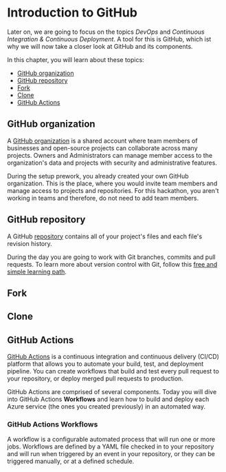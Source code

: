# Introduction to GitHub

Later on, we are going to focus on the topics _DevOps_ and _Continuous Integration & Continuous Deployment_. A tool for this is GitHub, which ist why we will now take a closer look at GitHub and its components.

In this chapter, you will learn about these topics:

- [GitHub organization](#github-organization)
- [GitHub repository](#github-repository)
- [Fork](#fork)
- [Clone](#clone)
- [GitHub Actions](#github-actions)

## GitHub organization

A [GitHub organization](https://docs.github.com/en/organizations/collaborating-with-groups-in-organizations/about-organizations) is a shared account where team members of businesses and open-source projects can collaborate across many projects. Owners and Administrators can manage member access to the organization's data and projects with security and administrative features.

During the setup prework, you already created your own GitHub organization. This is the place, where you would invite team members and manage access to projects and repositories. For this hackathon, you aren't working in teams and therefore, do not need to add team members.

## GitHub repository

A GitHub [repository](https://docs.github.com/en/repositories/creating-and-managing-repositories/about-repositories) contains all of your project's files and each file's revision history.

During the day you are going to work with Git branches, commits and pull requests. To learn more about version control with Git, follow this [free and simple learning path](https://docs.microsoft.com/en-us/learn/modules/intro-to-git/).

## Fork



## Clone

## GitHub Actions

[GitHub Actions](https://docs.github.com/en/actions/learn-github-actions/understanding-github-actions) is a continuous integration and continuous delivery (CI/CD) platform that allows you to automate your build, test, and deployment pipeline. You can create workflows that build and test every pull request to your repository, or deploy merged pull requests to production.

GitHub Actions are comprised of several components. Today you will dive into GitHub Actions **Workflows** and learn how to build and deploy each Azure service (the ones you created previously) in an automated way.

### GitHub Actions Workflows

A workflow is a configurable automated process that will run one or more jobs. Workflows are defined by a YAML file checked in to your repository and will run when triggered by an event in your repository, or they can be triggered manually, or at a defined schedule.